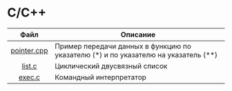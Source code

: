 # C/С++

| Файл | Описание |
|:----:|----------|
|[pointer.cpp](https://github.com/alzoi/C/blob/master/pointer.cpp)|Пример передачи данных в функцию по указателю (*) и по указателю на указатель (**)|
|[list.c](https://github.com/alzoi/C/blob/master/list.c)| Циклический двусвязный список|
|[exec.c](https://github.com/alzoi/C/blob/master/exec.c)| Командный интерпретатор|

